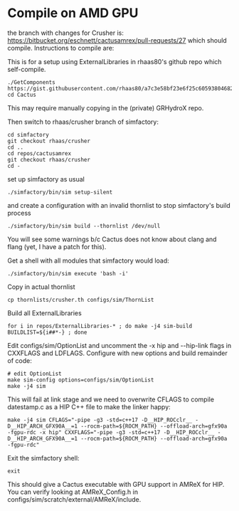 # Compile on AMD GPU

the branch with changes for Crusher is: https://bitbucket.org/eschnett/cactusamrex/pull-requests/27 which should compile. Instructions to compile are:

This is for a setup using ExternalLibraries in rhaas80's github repo which self-compile.

```
./GetComponents https://gist.githubusercontent.com/rhaas80/a7c3e58bf23e6f25c605938046829a57/raw/f9cfe1f799a87d9d20f39d0a489b55bf5a33d3cd/crusher.th
cd Cactus
```

This may require manually copying in the (private) GRHydroX repo.

Then switch to rhaas/crusher branch of simfactory:

```
cd simfactory
git checkout rhaas/crusher
cd ..
cd repos/cactusamrex
git checkout rhaas/crusher
cd -
```

set up simfactory as usual

```
./simfactory/bin/sim setup-silent
```

and create a configuration with an invalid thornlist to stop simfactory's build process

```
./simfactory/bin/sim build --thornlist /dev/null
```

You will see some warnings b/c Cactus does not know about clang and flang (yet, I have a patch for this).

Get a shell with all modules that simfactory would load:

```
./simfactory/bin/sim execute 'bash -i'
```

Copy in actual thornlist

```
cp thornlists/crusher.th configs/sim/ThornList
```

Build all ExternalLibraries

```
for i in repos/ExternalLibraries-* ; do make -j4 sim-build BUILDLIST=${i##*-} ; done
```

Edit configs/sim/OptionList and uncomment the -x hip and --hip-link flags in CXXFLAGS and LDFLAGS.
Configure with new options and build remainder of code:

```
# edit OptionList
make sim-config options=configs/sim/OptionList
make -j4 sim
```

This will fail at link stage and we need to overwrite CFLAGS to compile datestamp.c as a HIP C++ file to make the linker happy:

```
make -j4 sim CFLAGS="-pipe -g3 -std=c++17 -D__HIP_ROCclr__ -D__HIP_ARCH_GFX90A__=1 --rocm-path=${ROCM_PATH} --offload-arch=gfx90a -fgpu-rdc -x hip" CXXFLAGS="-pipe -g3 -std=c++17 -D__HIP_ROCclr__ -D__HIP_ARCH_GFX90A__=1 --rocm-path=${ROCM_PATH} --offload-arch=gfx90a -fgpu-rdc"
```

Exit the simfactory shell:

```
exit
```

This should give a Cactus executable with GPU support in AMReX for HIP. You can verify looking at AMReX_Config.h in configs/sim/scratch/external/AMReX/include.

